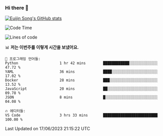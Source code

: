 ### Hi there 👋

[![Euijin Song's GitHub stats](https://github-readme-stats.vercel.app/api?username=lstar2397&count_private=true&show_icons=true&theme=tokyonight&locale=kr)](https://github.com/anuraghazra/github-readme-stats)

<!--START_SECTION:waka-->
![Code Time](http://img.shields.io/badge/Code%20Time-155%20hrs%2023%20mins-blue)

![Lines of code](https://img.shields.io/badge/%EC%A0%80%EB%8A%94%20%EC%97%AC%ED%83%9C%EA%B9%8C%EC%A7%80%20-590.1%20thousand%20%EC%A4%84%EC%9D%98%20%EC%BD%94%EB%93%9C%EB%A5%BC%20%EC%9E%91%EC%84%B1%ED%96%88%EC%96%B4%EC%9A%94.-blue)

📊 **저는 이번주를 이렇게 시간을 보냈어요.** 

```text
💬 프로그래밍 언어들: 
Python                   1 hr 42 mins        ████████████░░░░░░░░░░░░░   47.72 % 
YAML                     36 mins             ████░░░░░░░░░░░░░░░░░░░░░   17.02 % 
Docker                   28 mins             ███░░░░░░░░░░░░░░░░░░░░░░   13.52 % 
JavaScript               20 mins             ██░░░░░░░░░░░░░░░░░░░░░░░   09.78 % 
JSON                     8 mins              █░░░░░░░░░░░░░░░░░░░░░░░░   04.08 % 

🔥 에디터들: 
VS Code                  3 hrs 33 mins       █████████████████████████   100.00 % 
```


 Last Updated on 17/06/2023 21:15:22 UTC
<!--END_SECTION:waka-->

<!--
**lstar2397/lstar2397** is a ✨ _special_ ✨ repository because its `README.md` (this file) appears on your GitHub profile.

Here are some ideas to get you started:

- 🔭 I’m currently working on ...
- 🌱 I’m currently learning ...
- 👯 I’m looking to collaborate on ...
- 🤔 I’m looking for help with ...
- 💬 Ask me about ...
- 📫 How to reach me: ...
- 😄 Pronouns: ...
- ⚡ Fun fact: ...
-->
